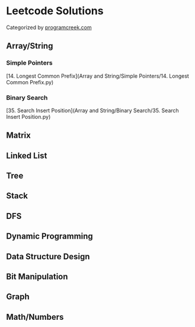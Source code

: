 # Leetcode Solutions

Categorized by [programcreek.com](https://www.programcreek.com/2013/08/leetcode-problem-classification/)

## Array/String

### Simple Pointers

[14. Longest Common Prefix](Array and String/Simple Pointers/14. Longest Common Prefix.py)

### Binary Search
[35. Search Insert Position](Array and String/Binary Search/35. Search Insert Position.py)

## Matrix

## Linked List

## Tree

## Stack

## DFS

## Dynamic Programming

## Data Structure Design

## Bit Manipulation

## Graph

## Math/Numbers

